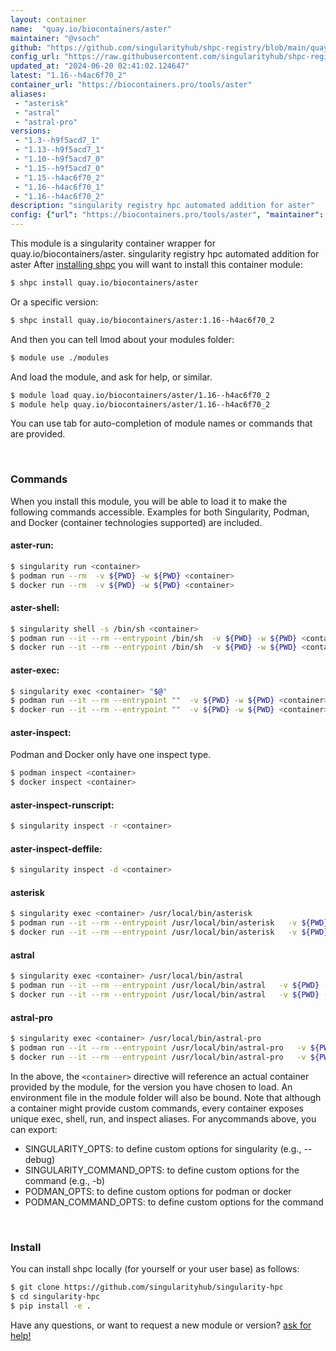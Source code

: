 ```yaml
---
layout: container
name:  "quay.io/biocontainers/aster"
maintainer: "@vsoch"
github: "https://github.com/singularityhub/shpc-registry/blob/main/quay.io/biocontainers/aster/container.yaml"
config_url: "https://raw.githubusercontent.com/singularityhub/shpc-registry/main/quay.io/biocontainers/aster/container.yaml"
updated_at: "2024-06-20 02:41:02.124647"
latest: "1.16--h4ac6f70_2"
container_url: "https://biocontainers.pro/tools/aster"
aliases:
 - "asterisk"
 - "astral"
 - "astral-pro"
versions:
 - "1.3--h9f5acd7_1"
 - "1.13--h9f5acd7_1"
 - "1.10--h9f5acd7_0"
 - "1.15--h9f5acd7_0"
 - "1.15--h4ac6f70_2"
 - "1.16--h4ac6f70_1"
 - "1.16--h4ac6f70_2"
description: "singularity registry hpc automated addition for aster"
config: {"url": "https://biocontainers.pro/tools/aster", "maintainer": "@vsoch", "description": "singularity registry hpc automated addition for aster", "latest": {"1.16--h4ac6f70_2": "sha256:f46b3f0223878eadf569bb18b3c1a149183244bd50062221ce5065f6e2049c67"}, "tags": {"1.3--h9f5acd7_1": "sha256:7662b11a19008b7a13b77ae116f2d20231d3ca19b47fabf4977b90b438fd4d9f", "1.13--h9f5acd7_1": "sha256:e920b1c7056a761b814990427ee02e0912436dfb1a2c577a9e06d7e0daad50fc", "1.10--h9f5acd7_0": "sha256:560eb7339e54eed72efd2206afd091a429200cba29787b2821bc4a0f86da3065", "1.15--h9f5acd7_0": "sha256:448675af5acef5e394212ed13e27508b496c9b0e38ec12eae3e9d4f304e03846", "1.15--h4ac6f70_2": "sha256:6a4a575329c24067145d5f98e368e032eef5d68d27527918e5429c0d8af9aed6", "1.16--h4ac6f70_1": "sha256:69aceadbe6052bebe779cf030deb63604c667a16a12e85eac1fd822b1989cc68", "1.16--h4ac6f70_2": "sha256:f46b3f0223878eadf569bb18b3c1a149183244bd50062221ce5065f6e2049c67"}, "docker": "quay.io/biocontainers/aster", "aliases": {"asterisk": "/usr/local/bin/asterisk", "astral": "/usr/local/bin/astral", "astral-pro": "/usr/local/bin/astral-pro"}}
---
```


This module is a singularity container wrapper for quay.io/biocontainers/aster.
singularity registry hpc automated addition for aster
After [installing shpc](#install) you will want to install this container module:


```bash
$ shpc install quay.io/biocontainers/aster
```

Or a specific version:

```bash
$ shpc install quay.io/biocontainers/aster:1.16--h4ac6f70_2
```

And then you can tell lmod about your modules folder:

```bash
$ module use ./modules
```

And load the module, and ask for help, or similar.

```bash
$ module load quay.io/biocontainers/aster/1.16--h4ac6f70_2
$ module help quay.io/biocontainers/aster/1.16--h4ac6f70_2
```

You can use tab for auto-completion of module names or commands that are provided.

<br>

### Commands

When you install this module, you will be able to load it to make the following commands accessible.
Examples for both Singularity, Podman, and Docker (container technologies supported) are included.

#### aster-run:

```bash
$ singularity run <container>
$ podman run --rm  -v ${PWD} -w ${PWD} <container>
$ docker run --rm  -v ${PWD} -w ${PWD} <container>
```

#### aster-shell:

```bash
$ singularity shell -s /bin/sh <container>
$ podman run --it --rm --entrypoint /bin/sh  -v ${PWD} -w ${PWD} <container>
$ docker run --it --rm --entrypoint /bin/sh  -v ${PWD} -w ${PWD} <container>
```

#### aster-exec:

```bash
$ singularity exec <container> "$@"
$ podman run --it --rm --entrypoint ""  -v ${PWD} -w ${PWD} <container> "$@"
$ docker run --it --rm --entrypoint ""  -v ${PWD} -w ${PWD} <container> "$@"
```

#### aster-inspect:

Podman and Docker only have one inspect type.

```bash
$ podman inspect <container>
$ docker inspect <container>
```

#### aster-inspect-runscript:

```bash
$ singularity inspect -r <container>
```

#### aster-inspect-deffile:

```bash
$ singularity inspect -d <container>
```


#### asterisk

```bash
$ singularity exec <container> /usr/local/bin/asterisk
$ podman run --it --rm --entrypoint /usr/local/bin/asterisk   -v ${PWD} -w ${PWD} <container> -c " $@"
$ docker run --it --rm --entrypoint /usr/local/bin/asterisk   -v ${PWD} -w ${PWD} <container> -c " $@"
```


#### astral

```bash
$ singularity exec <container> /usr/local/bin/astral
$ podman run --it --rm --entrypoint /usr/local/bin/astral   -v ${PWD} -w ${PWD} <container> -c " $@"
$ docker run --it --rm --entrypoint /usr/local/bin/astral   -v ${PWD} -w ${PWD} <container> -c " $@"
```


#### astral-pro

```bash
$ singularity exec <container> /usr/local/bin/astral-pro
$ podman run --it --rm --entrypoint /usr/local/bin/astral-pro   -v ${PWD} -w ${PWD} <container> -c " $@"
$ docker run --it --rm --entrypoint /usr/local/bin/astral-pro   -v ${PWD} -w ${PWD} <container> -c " $@"
```



In the above, the `<container>` directive will reference an actual container provided
by the module, for the version you have chosen to load. An environment file in the
module folder will also be bound. Note that although a container
might provide custom commands, every container exposes unique exec, shell, run, and
inspect aliases. For anycommands above, you can export:

 - SINGULARITY_OPTS: to define custom options for singularity (e.g., --debug)
 - SINGULARITY_COMMAND_OPTS: to define custom options for the command (e.g., -b)
 - PODMAN_OPTS: to define custom options for podman or docker
 - PODMAN_COMMAND_OPTS: to define custom options for the command

<br>

### Install

You can install shpc locally (for yourself or your user base) as follows:

```bash
$ git clone https://github.com/singularityhub/singularity-hpc
$ cd singularity-hpc
$ pip install -e .
```

Have any questions, or want to request a new module or version? [ask for help!](https://github.com/singularityhub/singularity-hpc/issues)